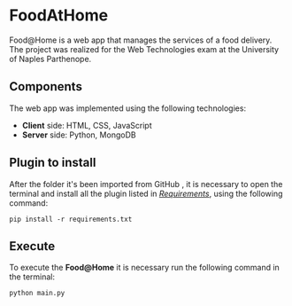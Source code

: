 # FoodAtHome
Food@Home is a web app that manages the services of a food delivery.
The project was realized for the Web Technologies exam at the University of Naples Parthenope.

## Components
The web app was implemented using the following technologies: 
- **Client** side: HTML, CSS, JavaScript
- **Server** side: Python, MongoDB

## Plugin to install
After the folder it's been imported from GitHub , it is necessary to open the terminal and install all the plugin listed in *[Requirements](requirements.txt)*, using the following command:
```
pip install -r requirements.txt
```

## Execute
To execute the **Food@Home** it is necessary run the following command in the terminal:
```
python main.py
```
